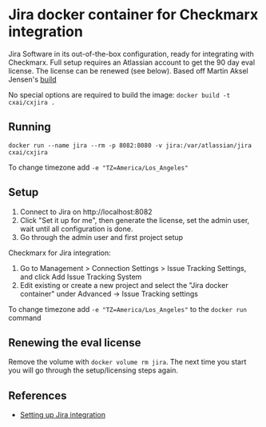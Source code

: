 # Jira docker container for Checkmarx integration

Jira Software in its out-of-the-box configuration, ready for integrating with Checkmarx.
Full setup requires an Atlassian account to get the 90 day eval license. The license can be renewed (see below).
Based off Martin Aksel Jensen's [build](https://hub.docker.com/r/cptactionhank/atlassian-jira-software/)

No special options are required to build the image: `docker build -t cxai/cxjira .`

## Running
`docker run --name jira --rm -p 8082:8080 -v jira:/var/atlassian/jira cxai/cxjira`

To change timezone add `-e "TZ=America/Los_Angeles"`

## Setup
1. Connect to Jira on http://localhost:8082
2. Click "Set it up for me", then generate the license, set the admin user, wait until all configuration is done.
3. Go through the admin user and first project setup

Checkmarx for Jira integration:
1. Go to Management > Connection Settings > Issue Tracking Settings, and click Add Issue Tracking System
2. Edit existing or create a new project and select the "Jira docker container" under Advanced -> Issue Tracking settings

To change timezone add `-e "TZ=America/Los_Angeles"` to the `docker run` command

## Renewing the eval license
Remove the volume with `docker volume rm jira`. The next time you start you will go through the setup/licensing steps again.

## References
* [Setting up Jira integration](https://checkmarx.atlassian.net/wiki/spaces/KC/pages/19333122/Setting+Up+JIRA+Integration)
